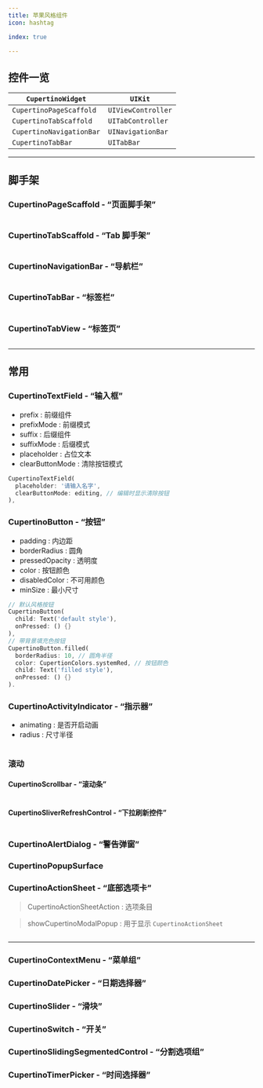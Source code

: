 ```yaml
---
title: 苹果风格组件
icon: hashtag

index: true

---
```


<!-- more -->

## 控件一览

| `CupertinoWidget` | `UIKit` 
| --- | ---
| `CupertinoPageScaffold`   | `UIViewController`
| `CupertinoTabScaffold`    | `UITabController`
| `CupertinoNavigationBar`  | `UINavigationBar`
| `CupertinoTabBar`         | `UITabBar`

------

## 脚手架

### CupertinoPageScaffold - “页面脚手架”

```dart

```

### CupertinoTabScaffold - “Tab 脚手架”

```dart

```

### CupertinoNavigationBar - “导航栏”

```dart

```

### CupertinoTabBar - “标签栏”

```dart

```

### CupertinoTabView - “标签页”

```dart

```

------

## 常用 

### CupertinoTextField - “输入框”

- prefix : 前缀组件
- prefixMode : 前缀模式
- suffix : 后缀组件
- suffixMode : 后缀模式
- placeholder : 占位文本
- clearButtonMode : 清除按钮模式

```dart
CupertinoTextField(
  placeholder: '请输入名字',
  clearButtonMode: editing, // 编辑时显示清除按钮
),
```

### CupertinoButton - “按钮”

- padding : 内边距
- borderRadius : 圆角
- pressedOpacity : 透明度
- color : 按钮颜色
- disabledColor : 不可用颜色
- minSize : 最小尺寸

```dart
// 默认风格按钮
CupertinoButton(
  child: Text('default style'),
  onPressed: () {}
),
// 带背景填充色按钮
CupertinoButton.filled(
  borderRadius: 10, // 圆角半径
  color: CupertionColors.systemRed, // 按钮颜色
  child: Text('filled style'),
  onPressed: () {}
).
```

### CupertinoActivityIndicator - “指示器”

- animating : 是否开启动画
- radius : 尺寸半径

```dart

```

### 滚动

#### CupertinoScrollbar - “滚动条”

```dart

```

#### CupertinoSliverRefreshControl - “下拉刷新控件”

```dart

```

### CupertinoAlertDialog - “警告弹窗”

### CupertinoPopupSurface

### CupertinoActionSheet - “底部选项卡”

> CupertinoActionSheetAction : 选项条目

> showCupertinoModalPopup : 用于显示 `CupertinoActionSheet`

```dart

```

------

### CupertinoContextMenu - “菜单组”

### CupertinoDatePicker - “日期选择器”

### CupertinoSlider - “滑块”

### CupertinoSwitch - “开关”

### CupertinoSlidingSegmentedControl - “分割选项组”

### CupertinoTimerPicker - “时间选择器”

